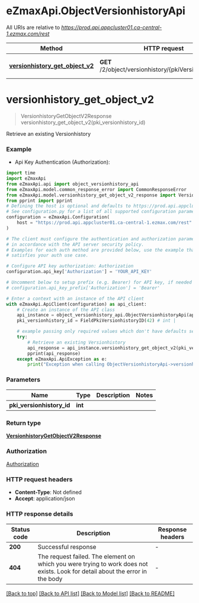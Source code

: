 # eZmaxApi.ObjectVersionhistoryApi

All URIs are relative to *https://prod.api.appcluster01.ca-central-1.ezmax.com/rest*

Method | HTTP request | Description
------------- | ------------- | -------------
[**versionhistory_get_object_v2**](ObjectVersionhistoryApi.md#versionhistory_get_object_v2) | **GET** /2/object/versionhistory/{pkiVersionhistoryID} | Retrieve an existing Versionhistory


# **versionhistory_get_object_v2**
> VersionhistoryGetObjectV2Response versionhistory_get_object_v2(pki_versionhistory_id)

Retrieve an existing Versionhistory



### Example

* Api Key Authentication (Authorization):

```python
import time
import eZmaxApi
from eZmaxApi.api import object_versionhistory_api
from eZmaxApi.model.common_response_error import CommonResponseError
from eZmaxApi.model.versionhistory_get_object_v2_response import VersionhistoryGetObjectV2Response
from pprint import pprint
# Defining the host is optional and defaults to https://prod.api.appcluster01.ca-central-1.ezmax.com/rest
# See configuration.py for a list of all supported configuration parameters.
configuration = eZmaxApi.Configuration(
    host = "https://prod.api.appcluster01.ca-central-1.ezmax.com/rest"
)

# The client must configure the authentication and authorization parameters
# in accordance with the API server security policy.
# Examples for each auth method are provided below, use the example that
# satisfies your auth use case.

# Configure API key authorization: Authorization
configuration.api_key['Authorization'] = 'YOUR_API_KEY'

# Uncomment below to setup prefix (e.g. Bearer) for API key, if needed
# configuration.api_key_prefix['Authorization'] = 'Bearer'

# Enter a context with an instance of the API client
with eZmaxApi.ApiClient(configuration) as api_client:
    # Create an instance of the API class
    api_instance = object_versionhistory_api.ObjectVersionhistoryApi(api_client)
    pki_versionhistory_id = FieldPkiVersionhistoryID(42) # int | 

    # example passing only required values which don't have defaults set
    try:
        # Retrieve an existing Versionhistory
        api_response = api_instance.versionhistory_get_object_v2(pki_versionhistory_id)
        pprint(api_response)
    except eZmaxApi.ApiException as e:
        print("Exception when calling ObjectVersionhistoryApi->versionhistory_get_object_v2: %s\n" % e)
```


### Parameters

Name | Type | Description  | Notes
------------- | ------------- | ------------- | -------------
 **pki_versionhistory_id** | **int**|  |

### Return type

[**VersionhistoryGetObjectV2Response**](VersionhistoryGetObjectV2Response.md)

### Authorization

[Authorization](../README.md#Authorization)

### HTTP request headers

 - **Content-Type**: Not defined
 - **Accept**: application/json


### HTTP response details

| Status code | Description | Response headers |
|-------------|-------------|------------------|
**200** | Successful response |  -  |
**404** | The request failed. The element on which you were trying to work does not exists. Look for detail about the error in the body |  -  |

[[Back to top]](#) [[Back to API list]](../README.md#documentation-for-api-endpoints) [[Back to Model list]](../README.md#documentation-for-models) [[Back to README]](../README.md)

